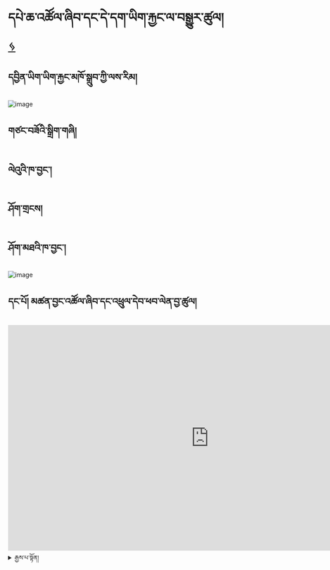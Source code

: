 # དཔེ་ཆ་འཚོལ་ཞིབ་དང་དེ་དག་ཡིག་རྐྱང་ལ་བསྒྱུར་ཚུལ། [ ᛃ ](en/mt/english-etexts.md)


## དབྱིན་ཡིག་ཡིག་རྐྱང་མཁོ་སྒྲུབ་ཀྱི་ལས་རིམ།
![image](https://user-images.githubusercontent.com/17675331/219353474-f8079425-f2cd-415f-b9fd-1c4d6b9c02c1.png)


## གཙང་བཟོའི་སྒྲིག་གཞི།

## ལེའུའི་ཁ་བྱང་།

## ཤོག་གྲངས།

## ཤོག་མཐའི་ཁ་བྱང་།
![image](https://user-images.githubusercontent.com/17675331/219356270-e96d920e-689d-48e5-84d9-004423498431.png)



## དང་པོ། མཚན་བྱང་འཚོལ་ཞིབ་དང་འཕྲུལ་དེབ་ཕབ་ལེན་བྱ་ཚུལ།

<iframe width="911" height="513" src="https://www.youtube.com/embed/qv2UBxyjrzg" title="Get title and download from libgen" frameborder="0" allow="accelerometer; autoplay; clipboard-write; encrypted-media; gyroscope; picture-in-picture; web-share" allowfullscreen></iframe>


<details>
  <summary>རྒྱས་པ་སྟོན།</summary>
  
 
  ## མཚན་བྱང་འཚོལ་ཞིབ་བྱ་རྒྱུ་ལ་ཐབས་ལམ་གཉིས་ཡོད།
  
       **ཐབས་ལམ་དང་པོ། མཚན་བྱང་སྟེང་དུ་ཡོད་པའི་དྲྭ་རྟགས་ལ་སྣོན་རྒྱུ།**
  
![session name1 (1)](https://user-images.githubusercontent.com/124126972/219266745-4354b9fd-a3e1-4e2b-9276-8c20f3ab4833.png)

  **ཐབས་ལམ་གཉིས་པ། 1. goole search ནང་དུ་དབྱིན་མཛད་labgen ཞེས་པ་དེ་འཚོལ།**
 
![session name1 (4)](https://user-images.githubusercontent.com/124126972/219268158-2e358d87-73e9-4c34-b56d-a5139295055e.png)
  
  2. search ཟེར་བའི་སྟོང་ཆ་དེ་ནང་དུ་རྩོམ་པ་པོ་མཚན་བྱང་འཚོལ་ཞིབ་བྱེད།
  
  ![session name1 (7)](https://user-images.githubusercontent.com/124126972/219273285-10008420-b580-45a4-9b50-65d13155e683.png)

  ## འཕྲུལ་དེབ་ཕབ་ལེན་བྱ་ཚུལ།
  
 1. རྩོམ་པ་པོ་མཚན་གྱི་ཐོག་ཏུ་སྣོན།
  
  ![session name1 (8)](https://user-images.githubusercontent.com/124126972/219273906-6236c122-3305-4e9f-932f-249f8c78cb12.png)

 2. epub དང་ pdf གང་རུང་སྣོན་ཀྱང་འགྲིག། (epub ལ་སྣོན།)
  
  ![session name1 (9)](https://user-images.githubusercontent.com/124126972/219274754-859fd141-0d52-4f92-8cf3-ee32c1dd735f.png)

   3. དེབ་འདིའི་པར་ཀྱི་ཐོག་ཏུ་སྣོན།
  
  ![session name1 (10)](https://user-images.githubusercontent.com/124126972/219275341-d8e3c103-fbfe-40fc-a65a-4cc47155d4b7.png)

  4. མཐའ་མ་getཞེས་པ་ལ་སྣོན་ནས་འཕྲུལ་དེབ་ཕབ་ལེན་བྱེད་ཐུབ།
  
  ![session name1 (11)](https://user-images.githubusercontent.com/124126972/219275800-3fa9b6c3-8a46-4035-83ad-9b6c8c55408f.png)
  
  <details>
  <summary>རྒྱས་པ་སྟོན།</summary>
   <details>
  <summary>རྒྱས་པ་སྟོན།</summary>



    ## གཉིས་པ། འཕྲུལ་དེབ་ཡིག་རྐྱང་ལ་བསྒྱུར་ཚུལ།

<iframe width="911" height="513" src="https://www.youtube.com/embed/hwZm9l6p_-g" title="Convert epub and cleanup file" frameborder="0" allow="accelerometer; autoplay; clipboard-write; encrypted-media; gyroscope; picture-in-picture; web-share" allowfullscreen></iframe>



 ## འཕྲུལ་དེབ་ཡིག་རྐྱང་ལ་བསྒྱུར་ཚུལ།

   1.ཐོག་མར་calibreསྒོ་ཕྱེ།

   2.formats ལ་སྣུན།

   3.convert book ལ་སྣུན་མ་ཐག་bulk convert ལ་ཡང་སྣུན།

   4.ལག་གཡས་པ་ཕྱོགས་སུ་ཡོད་པའི་output format ཁ་སྐོང་ན་txtཞེས་པ་སྣུན།

   ## ཡིག་རྐྱང་ལ་ཇི་ལྟར་ལྟ་དགོས་ཚུལ།

    txt ཡང་ན་ click to open ལ་སྣུན།

   ## རྩོམ་བསྒྱུར་བྱེད་སའི་མཉན་ཆས།

         སྒེའུ་ཁུང་རྟགས་ཅན།-notebook

         ཀུ་ཤུ་རྟགས་ཅན།-text editor

   ## རྩོམ་བསྒྱུར་བྱེད་དགོས་དོན་ནི།

   foot note དང་རི་མོ་ལ་སོགས་པ་མི་དགོས་པ་རྣམས་གཙང་བཤུ་བྱ་དགོས་པ།

   ## རྩོམ་བསྒྱུར་གཙང་བཤུ་བྱེད་སྟངས་ནི།

  1. ཡིག་རྐྱང་བཟོ་ཚར་བའི་folderའདི་ལ་རྩི་རྩི་གཡས་སྣུན་བྱེད་ནས་open with ཁ་ཐུག་notepadལ་སྣུན།

  2.ཡི་གེ་མི་དགོས་པ་ཞིག་ལ་སྟགས་རྒྱག།

  3.དེ་ནས་editབྱེད་replaceལ་སྣུན།

  4. ཡི་གེ་བསྒྱུར་དགོས་པ་འདི་replaceནང་དུ་བྲིས།

           གལ་སྲིད་ཡི་གེ་གཅིག་རང་བསྒྱུར་བཅོས་བྱེད་དགོས་ན་replaceསྣུན།

           ག་ལ་སྲིད་ཡི་གེ་ཆ་ཚང་བསྒྱུར་བཅོས་བྱེད་དགོས་ན་replace allསྣུན།

  ## མཐའ་མ་ཉར་ཚག་་saveབྱེད་སྟངས་ནི།

   fileནས་saveཡང་ན་save asལ་ཉར་ཚག་བྱེད།


   <details>
  <details>
  <summary>རྒྱས་པ་སྟོན།</summary>



     ## གསུམ་པ། PDF ཕབ་ལེན་དང་ཡིག་རྐྱང་ལ་བསྒྱུར་ཚུལ།

<iframe width="911" height="513" src="https://www.youtube.com/embed/rsCvvePGHu4" title="Get pdf and convert it to txt" frameborder="0" allow="accelerometer; autoplay; clipboard-write; encrypted-media; gyroscope; picture-in-picture; web-share" allowfullscreen></iframe>



     ## PDF ཕབ་ལེན་བྱེད་སྟངས།

## དཔེ་ཆའི་མཚན་གཞུང་འོག་ཏུ་PDFཞེས་པ་དེ་སྣོན།
![PDF](https://user-images.githubusercontent.com/124126972/218931537-3116b74e-1918-4397-9109-13be23c6c003.jpg)

## རི་མོ་ཐོག་ཏུ་སྣོན་ནས་getཞེས་པ་དེ་ལ་ཡང་སྣོན་པ་དང་ཕབ་ལེན་བྱེད་བཞིན་པའི་སྐབས་རེད།
![get](https://user-images.githubusercontent.com/124126972/218932381-cced5d3e-bc47-4cad-9f3a-30aeed359d87.jpg)
  ## གཉིས་པ། འཕྲུལ་དེབ་ཡིག་རྐྱང་ལ་བསྒྱུར་ཚུལ།

<iframe width="911" height="513" src="https://www.youtube.com/embed/hwZm9l6p_-g" title="Convert epub and cleanup file" frameborder="0" allow="accelerometer; autoplay; clipboard-write; encrypted-media; gyroscope; picture-in-picture; web-share" allowfullscreen></iframe>



# PDFཡིག་རྐྱང་ལ་བསྒྱུར་ཚུལ།
## དྲྭ་ལམ་ནས་pdf to text.com ཞེས་པ་འདི་སྣོན་ནས་ཁ་ཐུག་ནང་འཇུག་བྱེད།
![pdf to text](https://user-images.githubusercontent.com/124126972/218933245-28ac5813-6faa-4b2c-b651-71f217710687.jpg)

## དེ་ནས་སོ་སོར་ཕབ་ལེན་བྱེད་སའི་མཚན་པ་ནང་དུ་ནང་འཇུག་བྱེད།
downloadབྱེད་ཚར་བའི་མཚན་པ་ལ་བལྟས་ནས་notebookཀྱི་པར་དེ་ལ་རྩི་རྩི་གཡས་སྣོན་བྱས་ནས་open with note pad བྱེད།

     ### དེབ་ཀྱི་རྣམ་པ་ཡག་པོ་མཐོང་ཐུབ།
![note book](https://user-images.githubusercontent.com/124126972/218935337-8bcb66cd-dac0-4586-810a-abfae4cb62a3.jpg)

## དྲྭ་རྟགས་ཁ་བྱང་གཙང་བཟོ་བྱེད་སྟངས།
### དྲྭ་རྟགས་དེ་ལ་རྟགས་རྒྱག།
![link](https://user-images.githubusercontent.com/124126972/218935816-e77e0054-8e66-49c2-9907-367eb7de1d9a.jpg)

### ལག་པ་གཡོན་ཕྱོགས་སུ་edit སྣོན་ནས་replace བྱེད་ཆོག་པ་ཡོད་རེད།
![replace](https://user-images.githubusercontent.com/124126972/218936621-890e6b7c-153e-47ad-9be8-90f4d22967e5.jpg)
## གསུམ་པ། PDF ཕབ་ལེན་དང་ཡིག་རྐྱང་ལ་བསྒྱུར་ཚུལ།
  
    
    
    
    
    
    
    
    
    ## གཉིས་པ། འཕྲུལ་དེབ་ཡིག་རྐྱང་ལ་བསྒྱུར་ཚུལ།

<iframe width="911" height="513" src="https://www.youtube.com/embed/hwZm9l6p_-g" title="Convert epub and cleanup file" frameborder="0" allow="accelerometer; autoplay; clipboard-write; encrypted-media; gyroscope; picture-in-picture; web-share" allowfullscreen></iframe>
    
    



## གསུམ་པ། PDF ཕབ་ལེན་དང་ཡིག་རྐྱང་ལ་བསྒྱུར་ཚུལ།

<iframe width="911" height="513" src="https://www.youtube.com/embed/rsCvvePGHu4" title="Get pdf and convert it to txt" frameborder="0" allow="accelerometer; autoplay; clipboard-write; encrypted-media; gyroscope; picture-in-picture; web-share" allowfullscreen></iframe>







